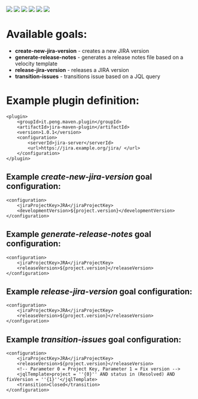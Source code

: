 [![][Build Status img]][Build Status]
[![][Coverage Status img]][Coverage Status]
[![][Dependency Status img]][Dependency Status]
[![][license img]][license]
[![][Maven Central img]][Maven Central]
[![][Javadocs img]][Javadocs]

Available goals:
================
* **create-new-jira-version** - creates a new JIRA version
* **generate-release-notes** - generates a release notes file based on a velocity template
* **release-jira-version** - releases a JIRA version
* **transition-issues** - transitions issue based on a JQL query 

Example plugin definition:
==========================
    <plugin>
        <groupId>it.peng.maven.plugin</groupId>
        <artifactId>jira-maven-plugin</artifactId>
        <version>1.0.1</version>
        <configuration>
            <serverId>jira-server</serverId>
            <url>https://jira.example.org/jira/ </url>
        </configuration>
    </plugin>

Example _create-new-jira-version_ goal configuration:
-------------------------------------
    <configuration>
        <jiraProjectKey>JRA</jiraProjectKey>
        <developmentVersion>${project.version}</developmentVersion>
    </configuration>

Example _generate-release-notes_ goal configuration:
------------------------------------------
    <configuration>
        <jiraProjectKey>JRA</jiraProjectKey>
        <releaseVersion>${project.version}</releaseVersion>
    </configuration>

Example _release-jira-version_ goal configuration:
----------------------------------------
    <configuration>
        <jiraProjectKey>JRA</jiraProjectKey>
        <releaseVersion>${project.version}</releaseVersion>
    </configuration>

Example _transition-issues_ goal configuration:
-------------------------------------------
    <configuration>
        <jiraProjectKey>JRA</jiraProjectKey>
        <releaseVersion>${project.version}</releaseVersion>
        <!-- Parameter 0 = Project Key, Parameter 1 = Fix version -->
        <jqlTemplate>project = ''{0}'' AND status in (Resolved) AND fixVersion = ''{1}''</jqlTemplate>
        <transition>Closed</transition>
    </configuration>

[Build Status]:https://travis-ci.org/lucapino/jira-maven-plugin
[Build Status img]:https://travis-ci.org/lucapino/jira-maven-plugin.svg?branch=master

[Coverage Status]:https://codecov.io/gh/lucapino/jira-maven-plugin
[Coverage Status img]:https://codecov.io/gh/lucapino/jira-maven-plugin/branch/master/graph/badge.svg

[Dependency Status]:https://www.versioneye.com/user/projects/59df2c5915f0d723d921f2cc
[Dependency Status img]:https://www.versioneye.com/user/projects/59df2c5915f0d723d921f2cc/badge.svg?style=flat

[license]:LICENSE
[license img]:https://img.shields.io/badge/license-Apache%202-blue.svg

[Maven Central]:https://maven-badges.herokuapp.com/maven-central/com.github.lucapino/jira-maven-plugin
[Maven Central img]:https://maven-badges.herokuapp.com/maven-central/com.github.lucapino/jira-maven-plugin/badge.svg

[Javadocs]:http://www.javadoc.io/doc/com.github.lucapino/jira-maven-plugin
[Javadocs img]:http://javadoc.io/badge/com.github.lucapino/jira-maven-plugin.svg
